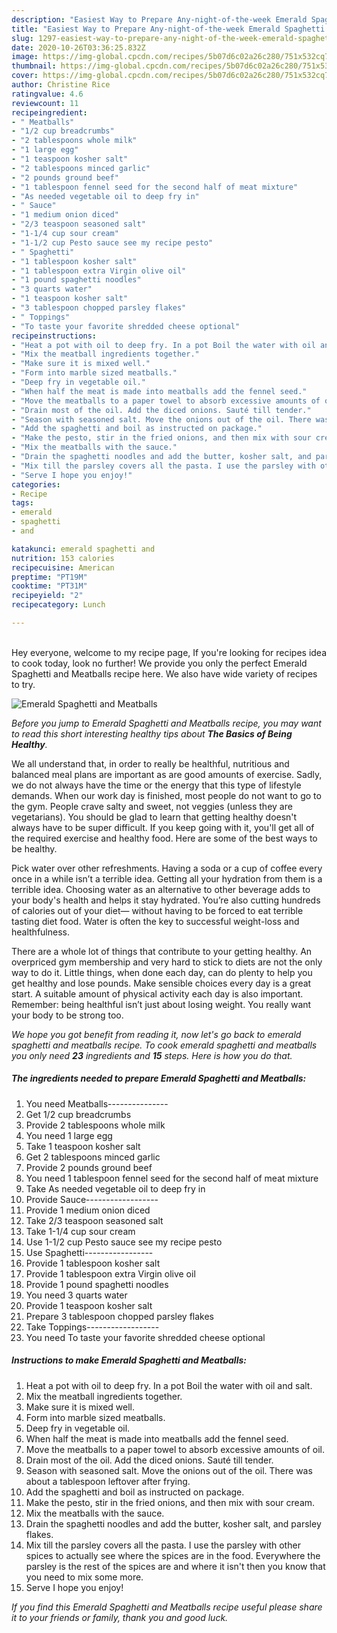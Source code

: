 ```yaml
---
description: "Easiest Way to Prepare Any-night-of-the-week Emerald Spaghetti and Meatballs"
title: "Easiest Way to Prepare Any-night-of-the-week Emerald Spaghetti and Meatballs"
slug: 1297-easiest-way-to-prepare-any-night-of-the-week-emerald-spaghetti-and-meatballs
date: 2020-10-26T03:36:25.832Z
image: https://img-global.cpcdn.com/recipes/5b07d6c02a26c280/751x532cq70/emerald-spaghetti-and-meatballs-recipe-main-photo.jpg
thumbnail: https://img-global.cpcdn.com/recipes/5b07d6c02a26c280/751x532cq70/emerald-spaghetti-and-meatballs-recipe-main-photo.jpg
cover: https://img-global.cpcdn.com/recipes/5b07d6c02a26c280/751x532cq70/emerald-spaghetti-and-meatballs-recipe-main-photo.jpg
author: Christine Rice
ratingvalue: 4.6
reviewcount: 11
recipeingredient:
- " Meatballs"
- "1/2 cup breadcrumbs"
- "2 tablespoons whole milk"
- "1 large egg"
- "1 teaspoon kosher salt"
- "2 tablespoons minced garlic"
- "2 pounds ground beef"
- "1 tablespoon fennel seed for the second half of meat mixture"
- "As needed vegetable oil to deep fry in"
- " Sauce"
- "1 medium onion diced"
- "2/3 teaspoon seasoned salt"
- "1-1/4 cup sour cream"
- "1-1/2 cup Pesto sauce see my recipe pesto"
- " Spaghetti"
- "1 tablespoon kosher salt"
- "1 tablespoon extra Virgin olive oil"
- "1 pound spaghetti noodles"
- "3 quarts water"
- "1 teaspoon kosher salt"
- "3 tablespoon chopped parsley flakes"
- " Toppings"
- "To taste your favorite shredded cheese optional"
recipeinstructions:
- "Heat a pot with oil to deep fry. In a pot Boil the water with oil and salt."
- "Mix the meatball ingredients together."
- "Make sure it is mixed well."
- "Form into marble sized meatballs."
- "Deep fry in vegetable oil."
- "When half the meat is made into meatballs add the fennel seed."
- "Move the meatballs to a paper towel to absorb excessive amounts of oil."
- "Drain most of the oil. Add the diced onions. Sauté till tender."
- "Season with seasoned salt. Move the onions out of the oil. There was about a tablespoon leftover after frying."
- "Add the spaghetti and boil as instructed on package."
- "Make the pesto, stir in the fried onions, and then mix with sour cream."
- "Mix the meatballs with the sauce."
- "Drain the spaghetti noodles and add the butter, kosher salt, and parsley flakes."
- "Mix till the parsley covers all the pasta. I use the parsley with other spices to actually see where the spices are in the food. Everywhere the parsley is the rest of the spices are and where it isn&#39;t then you know that you need to mix some more."
- "Serve I hope you enjoy!"
categories:
- Recipe
tags:
- emerald
- spaghetti
- and

katakunci: emerald spaghetti and 
nutrition: 153 calories
recipecuisine: American
preptime: "PT19M"
cooktime: "PT31M"
recipeyield: "2"
recipecategory: Lunch

---
```

<br>
Hey everyone, welcome to my recipe page, If you're looking for recipes idea to cook today, look no further! We provide you only the perfect Emerald Spaghetti and Meatballs recipe here. We also have wide variety of recipes to try.
<br>


![Emerald Spaghetti and Meatballs](https://img-global.cpcdn.com/recipes/5b07d6c02a26c280/751x532cq70/emerald-spaghetti-and-meatballs-recipe-main-photo.jpg)

<i>Before you jump to Emerald Spaghetti and Meatballs recipe, you may want to read this short interesting healthy tips about <strong>The Basics of Being Healthy</strong>.</i>

We all understand that, in order to really be healthful, nutritious and balanced meal plans are important as are good amounts of exercise. Sadly, we do not always have the time or the energy that this type of lifestyle demands. When our work day is finished, most people do not want to go to the gym. People crave salty and sweet, not veggies (unless they are vegetarians). You should be glad to learn that getting healthy doesn't always have to be super difficult. If you keep going with it, you'll get all of the required exercise and healthy food. Here are some of the best ways to be healthy.

Pick water over other refreshments. Having a soda or a cup of coffee every once in a while isn’t a terrible idea. Getting all your hydration from them is a terrible idea. Choosing water as an alternative to other beverage adds to your body's health and helps it stay hydrated. You’re also cutting hundreds of calories out of your diet— without having to be forced to eat terrible tasting diet food. Water is often the key to successful weight-loss and healthfulness.

There are a whole lot of things that contribute to your getting healthy. An overpriced gym membership and very hard to stick to diets are not the only way to do it. Little things, when done each day, can do plenty to help you get healthy and lose pounds. Make sensible choices every day is a great start. A suitable amount of physical activity each day is also important. Remember: being healthful isn’t just about losing weight. You really want your body to be strong too. 


<i>We hope you got benefit from reading it, now let's go back to emerald spaghetti and meatballs recipe. To cook emerald spaghetti and meatballs you only need <strong>23</strong> ingredients and <strong>15</strong> steps. Here is how you do that.
</i>

##### The ingredients needed to prepare Emerald Spaghetti and Meatballs:

1. You need  Meatballs---------------
1. Get 1/2 cup breadcrumbs
1. Provide 2 tablespoons whole milk
1. You need 1 large egg
1. Take 1 teaspoon kosher salt
1. Get 2 tablespoons minced garlic
1. Provide 2 pounds ground beef
1. You need 1 tablespoon fennel seed for the second half of meat mixture
1. Take As needed vegetable oil to deep fry in
1. Provide  Sauce------------------
1. Provide 1 medium onion diced
1. Take 2/3 teaspoon seasoned salt
1. Take 1-1/4 cup sour cream
1. Use 1-1/2 cup Pesto sauce see my recipe pesto
1. Use  Spaghetti-----------------
1. Provide 1 tablespoon kosher salt
1. Provide 1 tablespoon extra Virgin olive oil
1. Provide 1 pound spaghetti noodles
1. You need 3 quarts water
1. Provide 1 teaspoon kosher salt
1. Prepare 3 tablespoon chopped parsley flakes
1. Take  Toppings------------------
1. You need To taste your favorite shredded cheese optional


##### Instructions to make Emerald Spaghetti and Meatballs:

1. Heat a pot with oil to deep fry. In a pot Boil the water with oil and salt.
1. Mix the meatball ingredients together.
1. Make sure it is mixed well.
1. Form into marble sized meatballs.
1. Deep fry in vegetable oil.
1. When half the meat is made into meatballs add the fennel seed.
1. Move the meatballs to a paper towel to absorb excessive amounts of oil.
1. Drain most of the oil. Add the diced onions. Sauté till tender.
1. Season with seasoned salt. Move the onions out of the oil. There was about a tablespoon leftover after frying.
1. Add the spaghetti and boil as instructed on package.
1. Make the pesto, stir in the fried onions, and then mix with sour cream.
1. Mix the meatballs with the sauce.
1. Drain the spaghetti noodles and add the butter, kosher salt, and parsley flakes.
1. Mix till the parsley covers all the pasta. I use the parsley with other spices to actually see where the spices are in the food. Everywhere the parsley is the rest of the spices are and where it isn&#39;t then you know that you need to mix some more.
1. Serve I hope you enjoy!


<i>If you find this Emerald Spaghetti and Meatballs recipe useful please share it to your friends or family, thank you and good luck.</i>
